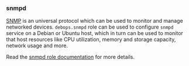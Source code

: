 ### snmpd

[SNMP](https://en.wikipedia.org/wiki/Simple_Network_Management_Protocol)
is an universal protocol which can be used to monitor and manage
networked devices. `debops.snmpd` role can be used to configure `snmpd`
service on a Debian or Ubuntu host, which in turn can be used to monitor
that host resources like CPU utilization, memory and storage capacity,
network usage and more.

Read the [snmpd role documentation](https://docs.debops.org/en/stable-3.0/ansible/roles/snmpd/) for more details.
